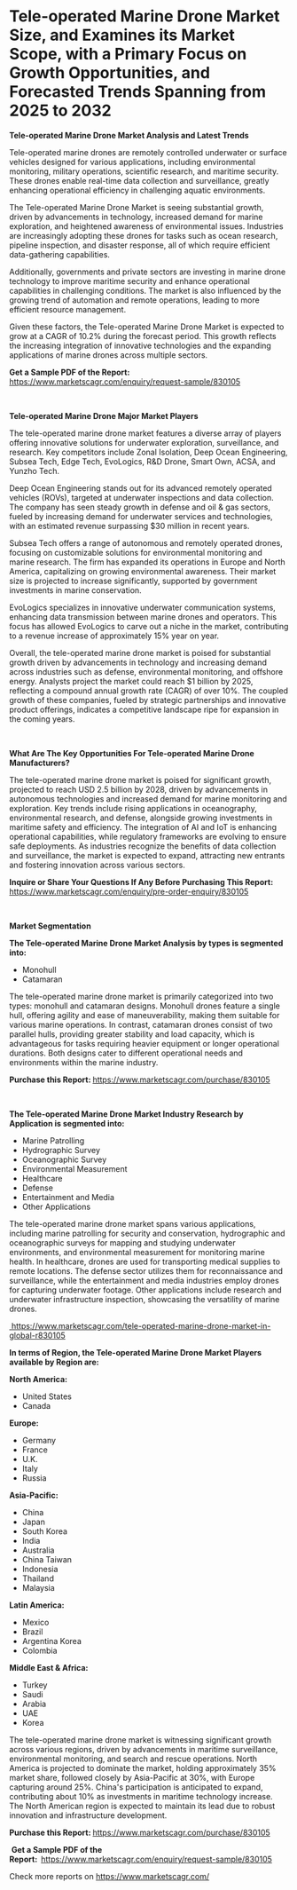 <p><h1>Tele-operated Marine Drone Market Size, and Examines its Market Scope, with a Primary Focus on Growth Opportunities, and Forecasted Trends Spanning from 2025 to 2032</h1></p><p><strong>Tele-operated Marine Drone Market Analysis and Latest Trends</strong></p>
<p><p>Tele-operated marine drones are remotely controlled underwater or surface vehicles designed for various applications, including environmental monitoring, military operations, scientific research, and maritime security. These drones enable real-time data collection and surveillance, greatly enhancing operational efficiency in challenging aquatic environments.</p><p>The Tele-operated Marine Drone Market is seeing substantial growth, driven by advancements in technology, increased demand for marine exploration, and heightened awareness of environmental issues. Industries are increasingly adopting these drones for tasks such as ocean research, pipeline inspection, and disaster response, all of which require efficient data-gathering capabilities. </p><p>Additionally, governments and private sectors are investing in marine drone technology to improve maritime security and enhance operational capabilities in challenging conditions. The market is also influenced by the growing trend of automation and remote operations, leading to more efficient resource management.</p><p>Given these factors, the Tele-operated Marine Drone Market is expected to grow at a CAGR of 10.2% during the forecast period. This growth reflects the increasing integration of innovative technologies and the expanding applications of marine drones across multiple sectors.</p></p>
<p><strong>Get a Sample PDF of the Report:&nbsp;</strong> <a href="https://www.marketscagr.com/enquiry/request-sample/830105?utm_campaign=2994&utm_medium=2&utm_source=Github&utm_content=ia&utm_term=25032025&utm_id=tele-operated-marine-drone">https://www.marketscagr.com/enquiry/request-sample/830105</a></p>
<p>&nbsp;</p>
<p><strong>Tele-operated Marine Drone Major Market Players</strong></p>
<p><p>The tele-operated marine drone market features a diverse array of players offering innovative solutions for underwater exploration, surveillance, and research. Key competitors include Zonal Isolation, Deep Ocean Engineering, Subsea Tech, Edge Tech, EvoLogics, R&D Drone, Smart Own, ACSA, and Yunzho Tech. </p><p>Deep Ocean Engineering stands out for its advanced remotely operated vehicles (ROVs), targeted at underwater inspections and data collection. The company has seen steady growth in defense and oil & gas sectors, fueled by increasing demand for underwater services and technologies, with an estimated revenue surpassing $30 million in recent years.</p><p>Subsea Tech offers a range of autonomous and remotely operated drones, focusing on customizable solutions for environmental monitoring and marine research. The firm has expanded its operations in Europe and North America, capitalizing on growing environmental awareness. Their market size is projected to increase significantly, supported by government investments in marine conservation.</p><p>EvoLogics specializes in innovative underwater communication systems, enhancing data transmission between marine drones and operators. This focus has allowed EvoLogics to carve out a niche in the market, contributing to a revenue increase of approximately 15% year on year.</p><p>Overall, the tele-operated marine drone market is poised for substantial growth driven by advancements in technology and increasing demand across industries such as defense, environmental monitoring, and offshore energy. Analysts project the market could reach $1 billion by 2025, reflecting a compound annual growth rate (CAGR) of over 10%. The coupled growth of these companies, fueled by strategic partnerships and innovative product offerings, indicates a competitive landscape ripe for expansion in the coming years.</p></p>
<p>&nbsp;</p>
<p><strong>What Are The Key Opportunities For Tele-operated Marine Drone Manufacturers?</strong></p>
<p><p>The tele-operated marine drone market is poised for significant growth, projected to reach USD 2.5 billion by 2028, driven by advancements in autonomous technologies and increased demand for marine monitoring and exploration. Key trends include rising applications in oceanography, environmental research, and defense, alongside growing investments in maritime safety and efficiency. The integration of AI and IoT is enhancing operational capabilities, while regulatory frameworks are evolving to ensure safe deployments. As industries recognize the benefits of data collection and surveillance, the market is expected to expand, attracting new entrants and fostering innovation across various sectors.</p></p>
<p><strong>Inquire or Share Your Questions If Any Before Purchasing This Report:</strong> <a href="https://www.marketscagr.com/enquiry/pre-order-enquiry/830105?utm_campaign=2994&utm_medium=2&utm_source=Github&utm_content=ia&utm_term=25032025&utm_id=tele-operated-marine-drone">https://www.marketscagr.com/enquiry/pre-order-enquiry/830105</a></p>
<p>&nbsp;</p>
<p><strong>Market Segmentation</strong></p>
<p><strong>The Tele-operated Marine Drone Market Analysis by types is segmented into:</strong></p>
<p><ul><li>Monohull</li><li>Catamaran</li></ul></p>
<p><p>The tele-operated marine drone market is primarily categorized into two types: monohull and catamaran designs. Monohull drones feature a single hull, offering agility and ease of maneuverability, making them suitable for various marine operations. In contrast, catamaran drones consist of two parallel hulls, providing greater stability and load capacity, which is advantageous for tasks requiring heavier equipment or longer operational durations. Both designs cater to different operational needs and environments within the marine industry.</p></p>
<p><strong>Purchase this Report:&nbsp;</strong><a href="https://www.marketscagr.com/purchase/830105?utm_campaign=2994&utm_medium=2&utm_source=Github&utm_content=ia&utm_term=25032025&utm_id=tele-operated-marine-drone">https://www.marketscagr.com/purchase/830105</a></p>
<p>&nbsp;</p>
<p><strong>The Tele-operated Marine Drone Market Industry Research by Application is segmented into:</strong></p>
<p><ul><li>Marine Patrolling</li><li>Hydrographic Survey</li><li>Oceanographic Survey</li><li>Environmental Measurement</li><li>Healthcare</li><li>Defense</li><li>Entertainment and Media</li><li>Other Applications</li></ul></p>
<p><p>The tele-operated marine drone market spans various applications, including marine patrolling for security and conservation, hydrographic and oceanographic surveys for mapping and studying underwater environments, and environmental measurement for monitoring marine health. In healthcare, drones are used for transporting medical supplies to remote locations. The defense sector utilizes them for reconnaissance and surveillance, while the entertainment and media industries employ drones for capturing underwater footage. Other applications include research and underwater infrastructure inspection, showcasing the versatility of marine drones.</p></p>
<p><a href="https://www.marketscagr.com/tele-operated-marine-drone-market-in-global-r830105?utm_campaign=2994&utm_medium=2&utm_source=Github&utm_content=ia&utm_term=25032025&utm_id=tele-operated-marine-drone">&nbsp;https://www.marketscagr.com/tele-operated-marine-drone-market-in-global-r830105</a></p>
<p><strong>In terms of Region, the Tele-operated Marine Drone Market Players available by Region are:</strong></p>
<p>
    <p> <strong> North America: </strong>
        <ul>
            <li>United States</li>
            <li>Canada</li>
        </ul>
        </p> 
    <p> <strong> Europe: </strong>
        <ul>
            <li>Germany</li>
            <li>France</li>
            <li>U.K.</li>
            <li>Italy</li>
            <li>Russia</li>
        </ul>
        </p> 
    <p> <strong> Asia-Pacific: </strong>
        <ul>
            <li>China</li>
            <li>Japan</li>
            <li>South Korea</li>
            <li>India</li>
            <li>Australia</li>
            <li>China Taiwan</li>
            <li>Indonesia</li>
            <li>Thailand</li>
            <li>Malaysia</li>
        </ul>
        </p> 
    <p> <strong> Latin America: </strong>
        <ul>
            <li>Mexico</li>
            <li>Brazil</li>
            <li>Argentina Korea</li>
            <li>Colombia</li>
        </ul>
        </p> 
    <p> <strong> Middle East & Africa: </strong>
        <ul>
            <li>Turkey</li>
            <li>Saudi</li>
            <li>Arabia</li>
            <li>UAE</li>
            <li>Korea</li>
        </ul>
    </p>
    </p>
<p><p>The tele-operated marine drone market is witnessing significant growth across various regions, driven by advancements in maritime surveillance, environmental monitoring, and search and rescue operations. North America is projected to dominate the market, holding approximately 35% market share, followed closely by Asia-Pacific at 30%, with Europe capturing around 25%. China's participation is anticipated to expand, contributing about 10% as investments in maritime technology increase. The North American region is expected to maintain its lead due to robust innovation and infrastructure development.</p></p>
<p><strong>Purchase this Report: </strong><a href="https://www.marketscagr.com/purchase/830105?utm_campaign=2994&utm_medium=2&utm_source=Github&utm_content=ia&utm_term=25032025&utm_id=tele-operated-marine-drone">https://www.marketscagr.com/purchase/830105</a></p>
<p>&nbsp;<strong>Get a Sample PDF of the Report:&nbsp;&nbsp;</strong><a href="https://www.marketscagr.com/enquiry/request-sample/830105?utm_campaign=2994&utm_medium=2&utm_source=Github&utm_content=ia&utm_term=25032025&utm_id=tele-operated-marine-drone">https://www.marketscagr.com/enquiry/request-sample/830105</a></p>
<p><strong></strong></p>
<p>Check more reports on <a href="https://www.marketscagr.com/?utm_campaign=2994&utm_medium=2&utm_source=Github&utm_content=ia&utm_term=25032025&utm_id=tele-operated-marine-drone">https://www.marketscagr.com/</a></p>